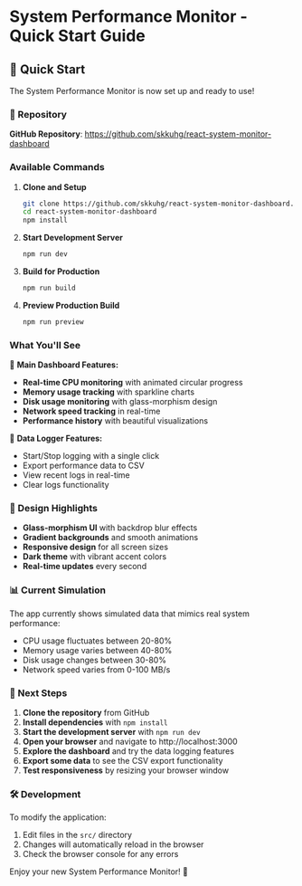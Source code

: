 # System Performance Monitor - Quick Start Guide

## 🚀 Quick Start

The System Performance Monitor is now set up and ready to use!

### 🔗 Repository
**GitHub Repository**: https://github.com/skkuhg/react-system-monitor-dashboard

### Available Commands

1. **Clone and Setup**
   ```bash
   git clone https://github.com/skkuhg/react-system-monitor-dashboard.git
   cd react-system-monitor-dashboard
   npm install
   ```

2. **Start Development Server**
   ```bash
   npm run dev
   ```

3. **Build for Production**
   ```bash
   npm run build
   ```

4. **Preview Production Build**
   ```bash
   npm run preview
   ```

### What You'll See

🎯 **Main Dashboard Features:**
- **Real-time CPU monitoring** with animated circular progress
- **Memory usage tracking** with sparkline charts
- **Disk usage monitoring** with glass-morphism design
- **Network speed tracking** in real-time
- **Performance history** with beautiful visualizations

🔧 **Data Logger Features:**
- Start/Stop logging with a single click
- Export performance data to CSV
- View recent logs in real-time
- Clear logs functionality

### 🎨 Design Highlights

- **Glass-morphism UI** with backdrop blur effects
- **Gradient backgrounds** and smooth animations
- **Responsive design** for all screen sizes
- **Dark theme** with vibrant accent colors
- **Real-time updates** every second

### 📊 Current Simulation

The app currently shows simulated data that mimics real system performance:
- CPU usage fluctuates between 20-80%
- Memory usage varies between 40-80%
- Disk usage changes between 30-80%
- Network speed varies from 0-100 MB/s

### 🔄 Next Steps

1. **Clone the repository** from GitHub
2. **Install dependencies** with `npm install`
3. **Start the development server** with `npm run dev`
4. **Open your browser** and navigate to http://localhost:3000
5. **Explore the dashboard** and try the data logging features
6. **Export some data** to see the CSV export functionality
7. **Test responsiveness** by resizing your browser window

### 🛠️ Development

To modify the application:
1. Edit files in the `src/` directory
2. Changes will automatically reload in the browser
3. Check the browser console for any errors

Enjoy your new System Performance Monitor! 🎉